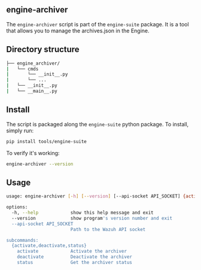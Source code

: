 ## engine-archiver

The `engine-archiver` script is part of the `engine-suite` package. It is a tool that allows you to manage the archives.json in the Engine.

## Directory structure

```bash
├── engine_archiver/
|   └── cmds
|       └── __init__.py
|       └── ...
|   └── __init__.py
|   └── __main__.py
```


## Install

The script is packaged along the `engine-suite` python package. To install, simply run:

```bash
pip install tools/engine-suite
```

To verify it's working:

```bash
engine-archiver --version
```

## Usage

```bash
usage: engine-archiver [-h] [--version] [--api-socket API_SOCKET] {activate,deactivate,status} ...

options:
  -h, --help            show this help message and exit
  --version             show program's version number and exit
  --api-socket API_SOCKET
                        Path to the Wazuh API socket

subcommands:
  {activate,deactivate,status}
    activate            Activate the archiver
    deactivate          Deactivate the archiver
    status              Get the archiver status
```
